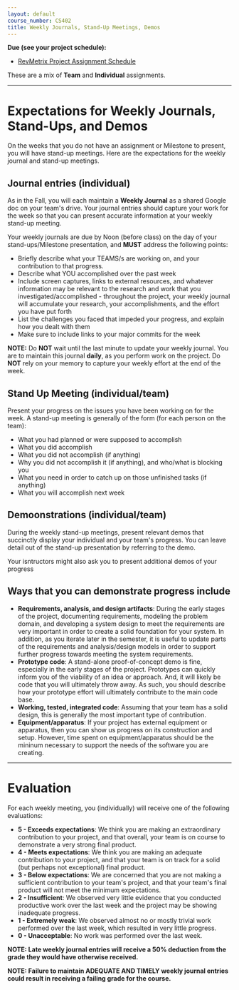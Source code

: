 ```yaml
---
layout: default
course_number: CS402
title: Weekly Journals, Stand-Up Meetings, Demos
---
```


**Due (see your project schedule):**
- [RevMetrix Project Assignment Schedule](../projects/RevMetrix-Project/schedule.html)

These are a mix of **Team** and **Individual** assignments.

--- --- --- --- --- --- --- --- --- --- --- --- --- --- --- --- --- --- --- --- --- --- --- ---


# Expectations for Weekly Journals, Stand-Ups, and Demos

On the weeks that you do not have an assignment or Milestone to present, you will have stand-up meetings.  Here are the expectations for the weekly journal and stand-up meetings.  

## Journal entries (individual)

As in the Fall, you will each maintain a **Weekly Journal** as a shared Google doc on your team's drive.  Your journal entries should capture your work for the week so that you can present accurate information at your weekly stand-up meeting.

Your weekly journals are due by Noon (before class) on the day of your stand-ups/Milestone presentation, and **MUST** address the following points:

- Briefly describe what your TEAMS/s are working on, and your contribution to that progress.
- Describe what YOU accomplished over the past week
- Include screen captures, links to external resources, and whatever information may be relevant to the research and work that you investigated/accomplished - throughout the project, your weekly journal will accumulate your research, your accomplishments, and the effort you have put forth
- List the challenges you faced that impeded your progress, and explain how you dealt with them
- Make sure to include links to your major commits for the week

**NOTE:** Do **NOT** wait until the last minute to update your weekly journal.  You are to maintain this journal **daily**, as you perform work on the project.  Do **NOT** rely on your memory to capture your weekly effort at the end of the week.

## Stand Up Meeting (individual/team)

Present your progress on the issues you have been working on for the week.  A stand-up meeting is generally of the form (for each person on the team):
- What you had planned or were supposed to accomplish
- What you did accomplish
- What you did not accomplish (if anything)
- Why you did not accomplish it (if anything), and who/what is blocking you
- What you need in order to catch up on those unfinished tasks (if anything)
- What you will accomplish next week


## Demoonstrations (individual/team)

During the weekly stand-up meetings, present relevant demos that succinctly display your individual and your team's progress.  You can leave detail out of the stand-up presentation by referring to the demo.

Your isntructors might also ask you to present additional demos of your progress

## Ways that you can demonstrate progress include

- **Requirements, analysis, and design artifacts**: During the early stages of the project, documenting requirements, modeling the problem domain, and developing a system design to meet the requirements are very important in order to create a solid foundation for your system.  In addition, as you iterate later in the semester, it is useful to update parts of the requirements and analysis/design models in order to support further progress towards meeting the system requirements.
- **Prototype code**: A stand-alone proof-of-concept demo is fine, especially in the early stages of the project.  Prototypes can quickly inform you of the viability of an idea or approach.  And, it will likely be code that you will ultimately throw away.  As such, you should describe how your prototype effort will ultimately contribute to the main code base.
- **Working, tested, integrated code**: Assuming that your team has a solid design, this is generally the most important type of contribution.
- **Equipment/apparatus**: If your project has external equipment or apparatus, then you can show us progress on its construction and setup.  However, time spent on equipment/apparatus should be the mininum necessary to support the needs of the software you are creating.


--- --- --- --- --- --- --- --- --- --- --- --- --- --- --- --- --- --- --- --- --- --- --- ---

# Evaluation

For each weekly meeting, you (individually) will receive one of the following evaluations:

* **5 - Exceeds expectations**: We think you are making an extraordinary contribution to your project, and that overall, your team is on course to demonstrate a very strong final product.
* **4 - Meets expectations**: We think you are making an adequate contribution to your project, and that your team is on track for a solid (but perhaps not exceptional) final product.
* **3 - Below expectations**: We are concerned that you are not making a sufficient contribution to your team's project, and that your team's final product will not meet the minimum expectations.
* **2 - Insufficient**: We observed very little evidence that you conducted productive work over the last week and the project may be showing inadequate progress.
* **1 - Extremely weak**: We observed almost no or mostly trivial work performed over the last week, which resulted in very little progress. 
* **0 - Unacceptable**: No work was performed over the last week.

**NOTE: Late weekly journal entries will receive a 50% deduction from the grade they would have otherwise received.**

**NOTE: Failure to maintain ADEQUATE AND TIMELY weekly journal entries could result in receiving a failing grade for the course.**